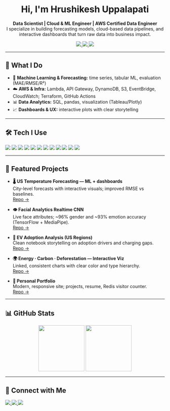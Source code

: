 <h1 align="center">Hi, I'm Hrushikesh Uppalapati</h1>
<p align="center">
  <b>Data Scientist | Cloud & ML Engineer | AWS Certified Data Engineer</b><br/>
  I specialize in building forecasting models, cloud-based data pipelines, and interactive dashboards that turn raw data into business impact.
</p>

<p align="center">
  <a href="https://www.linkedin.com/in/hrushikeshuppalapati" target="_blank">
    <img src="https://img.shields.io/badge/-LinkedIn-0A66C2?logo=linkedin&logoColor=white&style=for-the-badge" />
  </a>
  <a href="mailto:hrushikeshu.14@gmail.com">
    <img src="https://img.shields.io/badge/-Email-D14836?logo=gmail&logoColor=white&style=for-the-badge" />
  </a>
  <a href="https://hrushikeshuppalapati.github.io/Hrushikesh-Portfolio/#" target="_blank">
    <img src="https://img.shields.io/badge/-Portfolio-000000?logo=vercel&logoColor=white&style=for-the-badge" />
  </a>
</p>


---

## 🔧 What I Do
- 🤖 **Machine Learning & Forecasting:** time series, tabular ML, evaluation (MAE/RMSE/R²)  
- ☁️ **AWS & Infra:** Lambda, API Gateway, DynamoDB, S3, EventBridge, CloudWatch; Terraform, GitHub Actions  
- 📊 **Data Analytics:** SQL, pandas, visualization (Tableau/Plotly)  
- 📈 **Dashboards & UX:** interactive plots with clear storytelling  

---

## 🛠️ Tech I Use
<p>
  <img src="https://img.shields.io/badge/Python-3776AB?logo=python&logoColor=white&style=for-the-badge" />
  <img src="https://img.shields.io/badge/TensorFlow-FF6F00?logo=tensorflow&logoColor=white&style=for-the-badge" />
  <img src="https://img.shields.io/badge/PyTorch-EE4C2C?logo=pytorch&logoColor=white&style=for-the-badge" />
  <img src="https://img.shields.io/badge/ScikitLearn-F7931E?logo=scikitlearn&logoColor=white&style=for-the-badge" />
  <img src="https://img.shields.io/badge/AWS-232F3E?logo=amazonaws&logoColor=white&style=for-the-badge" />
  <img src="https://img.shields.io/badge/Terraform-7B42BC?logo=terraform&logoColor=white&style=for-the-badge" />
  <img src="https://img.shields.io/badge/Docker-2496ED?logo=docker&logoColor=white&style=for-the-badge" />
  <img src="https://img.shields.io/badge/Redis-DC382D?logo=redis&logoColor=white&style=for-the-badge" />
  <img src="https://img.shields.io/badge/PostgreSQL-4169E1?logo=postgresql&logoColor=white&style=for-the-badge" />
  <img src="https://img.shields.io/badge/MySQL-4479A1?logo=mysql&logoColor=white&style=for-the-badge" />
  <img src="https://img.shields.io/badge/Tableau-E97627?logo=tableau&logoColor=white&style=for-the-badge" />
  <img src="https://img.shields.io/badge/Plotly-3F4F75?logo=plotly&logoColor=white&style=for-the-badge" />
</p>

---

## 📌 Featured Projects
- **🌡️ US Temperature Forecasting — ML + dashboards**  
  City-level forecasts with interactive visuals; improved RMSE vs baselines.  
  [Repo →](https://github.com/hrushikeshuppalapati/Temperature-Forecasting-Using-TIme-Series-and-ML-Techniques)

- **👁️ Facial Analytics Realtime CNN**  
  Live face attributes; ~96% gender and ~93% emotion accuracy (TensorFlow + MediaPipe).  
  [Repo →](https://github.com/hrushikeshuppalapati/Facial-Feature-Detection-Using-CNN)

- **🚗 EV Adoption Analysis (US Regions)**  
  Clean notebook storytelling on adoption drivers and charging gaps.  
  [Repo →](https://github.com/hrushikeshuppalapati/Analyzing-Electric-Vehicle-EV-Adoption-Across-U.S.-Regions)

- **🌍 Energy · Carbon · Deforestation — Interactive Viz**  
  Linked, consistent charts with clear color and type hierarchy.  
  [Repo →](https://github.com/hrushikeshuppalapati/Data-Visualization-Project-Global-Energy-Trends-and-Impact)

- **💼 Personal Portfolio**  
  Modern, responsive site; projects, resume, Redis visitor counter.  
  [Repo →](https://github.com/hrushikeshuppalapati/Hrushikesh-Portfolio)

---

## 📊 GitHub Stats
<p align="center">
  <img src="https://github-readme-stats.vercel.app/api?username=hrushikeshuppalapati&show_icons=true&theme=dark" height="145" />
  <img src="https://github-readme-stats.vercel.app/api/top-langs/?username=hrushikeshuppalapati&layout=compact&theme=dark" height="145" />
</p>

---

## 🤝 Connect with Me
<p>
  <a href="https://www.linkedin.com/in/hrushikesh-uppalapati/" target="_blank">
    <img src="https://img.shields.io/badge/-LinkedIn-0A66C2?logo=linkedin&logoColor=white&style=for-the-badge" />
  </a>
  <a href="https://hrushikeshuppalapati.github.io/Hrushikesh-Portfolio/#" target="_blank">
    <img src="https://img.shields.io/badge/-Portfolio-000000?logo=vercel&logoColor=white&style=for-the-badge" />
  </a>
  <a href="mailto:hrushikeshu.14@gmail.com">
    <img src="https://img.shields.io/badge/-Email-D14836?logo=gmail&logoColor=white&style=for-the-badge" />
  </a>
</p>
